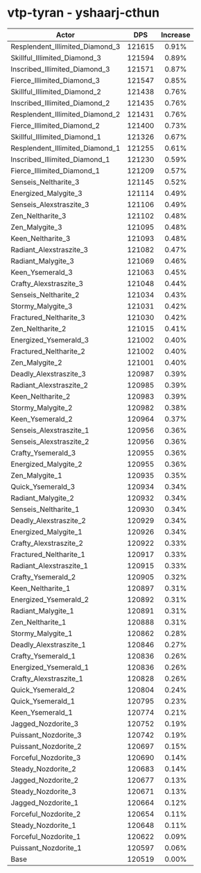 # vtp-tyran - yshaarj-cthun
| Actor | DPS | Increase |
|---|:---:|:---:|
|Resplendent_Illimited_Diamond_3|121615|0.91%|
|Skillful_Illimited_Diamond_3|121594|0.89%|
|Inscribed_Illimited_Diamond_3|121571|0.87%|
|Fierce_Illimited_Diamond_3|121547|0.85%|
|Skillful_Illimited_Diamond_2|121438|0.76%|
|Inscribed_Illimited_Diamond_2|121435|0.76%|
|Resplendent_Illimited_Diamond_2|121431|0.76%|
|Fierce_Illimited_Diamond_2|121400|0.73%|
|Skillful_Illimited_Diamond_1|121326|0.67%|
|Resplendent_Illimited_Diamond_1|121255|0.61%|
|Inscribed_Illimited_Diamond_1|121230|0.59%|
|Fierce_Illimited_Diamond_1|121209|0.57%|
|Senseis_Neltharite_3|121145|0.52%|
|Energized_Malygite_3|121114|0.49%|
|Senseis_Alexstraszite_3|121106|0.49%|
|Zen_Neltharite_3|121102|0.48%|
|Zen_Malygite_3|121095|0.48%|
|Keen_Neltharite_3|121093|0.48%|
|Radiant_Alexstraszite_3|121082|0.47%|
|Radiant_Malygite_3|121069|0.46%|
|Keen_Ysemerald_3|121063|0.45%|
|Crafty_Alexstraszite_3|121048|0.44%|
|Senseis_Neltharite_2|121034|0.43%|
|Stormy_Malygite_3|121031|0.42%|
|Fractured_Neltharite_3|121030|0.42%|
|Zen_Neltharite_2|121015|0.41%|
|Energized_Ysemerald_3|121002|0.40%|
|Fractured_Neltharite_2|121002|0.40%|
|Zen_Malygite_2|121001|0.40%|
|Deadly_Alexstraszite_3|120987|0.39%|
|Radiant_Alexstraszite_2|120985|0.39%|
|Keen_Neltharite_2|120983|0.39%|
|Stormy_Malygite_2|120982|0.38%|
|Keen_Ysemerald_2|120964|0.37%|
|Senseis_Alexstraszite_1|120956|0.36%|
|Senseis_Alexstraszite_2|120956|0.36%|
|Crafty_Ysemerald_3|120955|0.36%|
|Energized_Malygite_2|120955|0.36%|
|Zen_Malygite_1|120935|0.35%|
|Quick_Ysemerald_3|120934|0.34%|
|Radiant_Malygite_2|120932|0.34%|
|Senseis_Neltharite_1|120930|0.34%|
|Deadly_Alexstraszite_2|120929|0.34%|
|Energized_Malygite_1|120926|0.34%|
|Crafty_Alexstraszite_2|120922|0.33%|
|Fractured_Neltharite_1|120917|0.33%|
|Radiant_Alexstraszite_1|120915|0.33%|
|Crafty_Ysemerald_2|120905|0.32%|
|Keen_Neltharite_1|120897|0.31%|
|Energized_Ysemerald_2|120892|0.31%|
|Radiant_Malygite_1|120891|0.31%|
|Zen_Neltharite_1|120888|0.31%|
|Stormy_Malygite_1|120862|0.28%|
|Deadly_Alexstraszite_1|120846|0.27%|
|Crafty_Ysemerald_1|120836|0.26%|
|Energized_Ysemerald_1|120836|0.26%|
|Crafty_Alexstraszite_1|120828|0.26%|
|Quick_Ysemerald_2|120804|0.24%|
|Quick_Ysemerald_1|120795|0.23%|
|Keen_Ysemerald_1|120774|0.21%|
|Jagged_Nozdorite_3|120752|0.19%|
|Puissant_Nozdorite_3|120742|0.19%|
|Puissant_Nozdorite_2|120697|0.15%|
|Forceful_Nozdorite_3|120690|0.14%|
|Steady_Nozdorite_2|120683|0.14%|
|Jagged_Nozdorite_2|120677|0.13%|
|Steady_Nozdorite_3|120671|0.13%|
|Jagged_Nozdorite_1|120664|0.12%|
|Forceful_Nozdorite_2|120654|0.11%|
|Steady_Nozdorite_1|120648|0.11%|
|Forceful_Nozdorite_1|120622|0.09%|
|Puissant_Nozdorite_1|120597|0.06%|
|Base|120519|0.00%|
